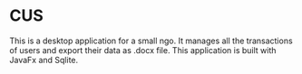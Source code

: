 # CUS
This is a desktop application for a small ngo.
It manages all the transactions of users and export their data as .docx file.
This application is built with JavaFx and Sqlite.
